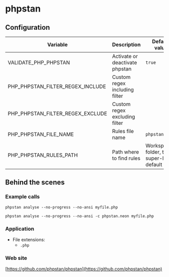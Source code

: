 <!-- Generated by .automation/build.py, please do not update manually -->
# phpstan

## Configuration

| Variable | Description | Default value |
| ----------------- | -------------- | -------------- |
| VALIDATE_PHP_PHPSTAN | Activate or deactivate phpstan | `true` |
| PHP_PHPSTAN_FILTER_REGEX_INCLUDE | Custom regex including filter |  |
| PHP_PHPSTAN_FILTER_REGEX_EXCLUDE | Custom regex excluding filter |  |
| PHP_PHPSTAN_FILE_NAME | Rules file name | `phpstan.neon` |
| PHP_PHPSTAN_RULES_PATH | Path where to find rules | Workspace folder, then super-linter default rules |

## Behind the scenes

### Example calls

```shell
phpstan analyse --no-progress --no-ansi myfile.php
```

```shell
phpstan analyse --no-progress --no-ansi -c phpstan.neon myfile.php
```

### Application

- File extensions:
  - `.php`

### Web site

[https://github.com/phpstan/phpstan](https://github.com/phpstan/phpstan)

